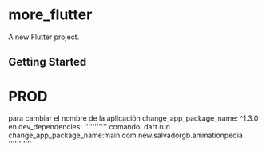 # more_flutter

A new Flutter project.

## Getting Started

# PROD
para cambiar el nombre de la aplicación change_app_package_name: ^1.3.0 en dev_dependencies:
'''''''''''
comando: dart run change_app_package_name:main com.new.salvadorgb.animationpedia
'''''''''''